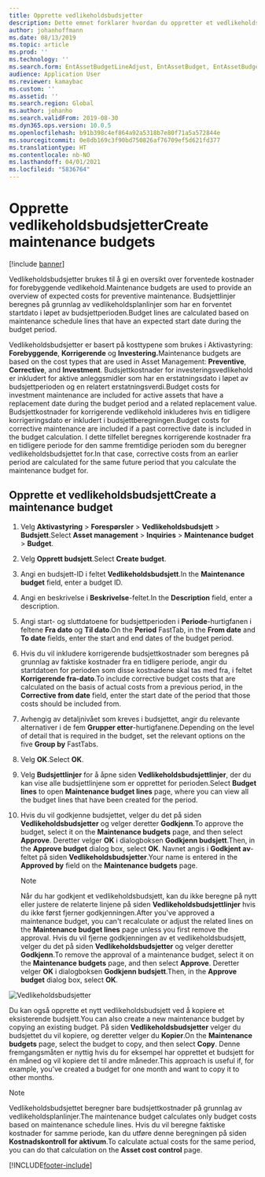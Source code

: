```yaml
---
title: Opprette vedlikeholdsbudsjetter
description: Dette emnet forklarer hvordan du oppretter et vedlikeholdsbudsjett i Aktivastyring.
author: johanhoffmann
ms.date: 08/13/2019
ms.topic: article
ms.prod: ''
ms.technology: ''
ms.search.form: EntAssetBudgetLineAdjust, EntAssetBudget, EntAssetBudgetRecalc, EntAssetBudgetCopy, EntAssetBudgetLine, EntAssetBudgetCreate, EntAssetBudgetApprove, EntAssetBudgetCalculateActualCost
audience: Application User
ms.reviewer: kamaybac
ms.custom: ''
ms.assetid: ''
ms.search.region: Global
ms.author: johanho
ms.search.validFrom: 2019-08-30
ms.dyn365.ops.version: 10.0.5
ms.openlocfilehash: b91b398c4ef864a92a5318b7e80f71a5a572844e
ms.sourcegitcommit: 0e8db169c3f90bd750826af76709ef5d621fd377
ms.translationtype: HT
ms.contentlocale: nb-NO
ms.lasthandoff: 04/01/2021
ms.locfileid: "5836764"
---
```

# <a name="create-maintenance-budgets"></a><span data-ttu-id="bffb0-103">Opprette vedlikeholdsbudsjetter</span><span class="sxs-lookup"><span data-stu-id="bffb0-103">Create maintenance budgets</span></span>

[!include [banner](../../includes/banner.md)]

 



<span data-ttu-id="bffb0-104">Vedlikeholdsbudsjetter brukes til å gi en oversikt over forventede kostnader for forebyggende vedlikehold.</span><span class="sxs-lookup"><span data-stu-id="bffb0-104">Maintenance budgets are used to provide an overview of expected costs for preventive maintenance.</span></span> <span data-ttu-id="bffb0-105">Budsjettlinjer beregnes på grunnlag av vedlikeholdsplanlinjer som har en forventet startdato i løpet av budsjettperioden.</span><span class="sxs-lookup"><span data-stu-id="bffb0-105">Budget lines are calculated based on maintenance schedule lines that have an expected start date during the budget period.</span></span>

<span data-ttu-id="bffb0-106">Vedlikeholdsbudsjetter er basert på kosttypene som brukes i Aktivastyring: **Forebyggende**, **Korrigerende** og **Investering.**</span><span class="sxs-lookup"><span data-stu-id="bffb0-106">Maintenance budgets are based on the cost types that are used in Asset Management: **Preventive**, **Corrective**, and **Investment**.</span></span> <span data-ttu-id="bffb0-107">Budsjettkostnader for investeringsvedlikehold er inkludert for aktive anleggsmidler som har en erstatningsdato i løpet av budsjettperioden og en relatert erstatningsverdi.</span><span class="sxs-lookup"><span data-stu-id="bffb0-107">Budget costs for investment maintenance are included for active assets that have a replacement date during the budget period and a related replacement value.</span></span> <span data-ttu-id="bffb0-108">Budsjettkostnader for korrigerende vedlikehold inkluderes hvis en tidligere korrigeringsdato er inkludert i budsjettberegningen.</span><span class="sxs-lookup"><span data-stu-id="bffb0-108">Budget costs for corrective maintenance are included if a past corrective date is included in the budget calculation.</span></span> <span data-ttu-id="bffb0-109">I dette tilfellet beregnes korrigerende kostnader fra en tidligere periode for den samme fremtidige perioden som du beregner vedlikeholdsbudsjettet for.</span><span class="sxs-lookup"><span data-stu-id="bffb0-109">In that case, corrective costs from an earlier period are calculated for the same future period that you calculate the maintenance budget for.</span></span>

## <a name="create-a-maintenance-budget"></a><span data-ttu-id="bffb0-110">Opprette et vedlikeholdsbudsjett</span><span class="sxs-lookup"><span data-stu-id="bffb0-110">Create a maintenance budget</span></span>

1. <span data-ttu-id="bffb0-111">Velg **Aktivastyring** \> **Forespørsler** \> **Vedlikeholdsbudsjett** \> **Budsjett**.</span><span class="sxs-lookup"><span data-stu-id="bffb0-111">Select **Asset management** \> **Inquiries** \> **Maintenance budget** \> **Budget**.</span></span>
2. <span data-ttu-id="bffb0-112">Velg **Opprett budsjett**.</span><span class="sxs-lookup"><span data-stu-id="bffb0-112">Select **Create budget**.</span></span>
3. <span data-ttu-id="bffb0-113">Angi en budsjett-ID i feltet **Vedlikeholdsbudsjett**.</span><span class="sxs-lookup"><span data-stu-id="bffb0-113">In the **Maintenance budget** field, enter a budget ID.</span></span>
4. <span data-ttu-id="bffb0-114">Angi en beskrivelse i **Beskrivelse**-feltet.</span><span class="sxs-lookup"><span data-stu-id="bffb0-114">In the **Description** field, enter a description.</span></span>
4. <span data-ttu-id="bffb0-115">Angi start- og sluttdatoene for budsjettperioden i **Periode**-hurtigfanen i feltene **Fra dato** og **Til dato**.</span><span class="sxs-lookup"><span data-stu-id="bffb0-115">On the **Period** FastTab, in the **From date** and **To date** fields, enter the start and end dates of the budget period.</span></span>
5. <span data-ttu-id="bffb0-116">Hvis du vil inkludere korrigerende budsjettkostnader som beregnes på grunnlag av faktiske kostnader fra en tidligere periode, angir du startdatoen for perioden som disse kostnadene skal tas med fra, i feltet **Korrigerende fra-dato**.</span><span class="sxs-lookup"><span data-stu-id="bffb0-116">To include corrective budget costs that are calculated on the basis of actual costs from a previous period, in the **Corrective from date** field, enter the start date of the period that those costs should be included from.</span></span>
6. <span data-ttu-id="bffb0-117">Avhengig av detaljnivået som kreves i budsjettet, angir du relevante alternativer i de fem **Grupper etter**-hurtigfanene.</span><span class="sxs-lookup"><span data-stu-id="bffb0-117">Depending on the level of detail that is required in the budget, set the relevant options on the five **Group by** FastTabs.</span></span>
7. <span data-ttu-id="bffb0-118">Velg **OK**.</span><span class="sxs-lookup"><span data-stu-id="bffb0-118">Select **OK**.</span></span>
8. <span data-ttu-id="bffb0-119">Velg **Budsjettlinjer** for å åpne siden **Vedlikeholdsbudsjettlinjer**, der du kan vise alle budsjettlinjene som er opprettet for perioden.</span><span class="sxs-lookup"><span data-stu-id="bffb0-119">Select **Budget lines** to open **Maintenance budget lines** page, where you can view all the budget lines that have been created for the period.</span></span>
9. <span data-ttu-id="bffb0-120">Hvis du vil godkjenne budsjettet, velger du det på siden **Vedlikeholdsbudsjetter** og velger deretter **Godkjenn**.</span><span class="sxs-lookup"><span data-stu-id="bffb0-120">To approve the budget, select it on the **Maintenance budgets** page, and then select **Approve**.</span></span> <span data-ttu-id="bffb0-121">Deretter velger **OK** i dialogboksen **Godkjenn budsjett**.</span><span class="sxs-lookup"><span data-stu-id="bffb0-121">Then, in the **Approve budget** dialog box, select **OK**.</span></span> <span data-ttu-id="bffb0-122">Navnet angis i **Godkjent av**-feltet på siden **Vedlikeholdsbudsjetter**.</span><span class="sxs-lookup"><span data-stu-id="bffb0-122">Your name is entered in the **Approved by** field on the **Maintenance budgets** page.</span></span>

    > [!NOTE]
    > <span data-ttu-id="bffb0-123">Når du har godkjent et vedlikeholdsbudsjett, kan du ikke beregne på nytt eller justere de relaterte linjene på siden **Vedlikeholdsbudsjettlinjer** hvis du ikke først fjerner godkjenningen.</span><span class="sxs-lookup"><span data-stu-id="bffb0-123">After you've approved a maintenance budget, you can't recalculate or adjust the related lines on the **Maintenance budget lines** page unless you first remove the approval.</span></span> <span data-ttu-id="bffb0-124">Hvis du vil fjerne godkjenningen av et vedlikeholdsbudsjett, velger du det på siden **Vedlikeholdsbudsjetter** og velger deretter **Godkjenn**.</span><span class="sxs-lookup"><span data-stu-id="bffb0-124">To remove the approval of a maintenance budget, select it on the **Maintenance budgets** page, and then select **Approve**.</span></span> <span data-ttu-id="bffb0-125">Deretter velger **OK** i dialogboksen **Godkjenn budsjett**.</span><span class="sxs-lookup"><span data-stu-id="bffb0-125">Then, in the **Approve budget** dialog box, select **OK**.</span></span>

![Vedlikeholdsbudsjetter](media/01-maintenance-budgets.png)

<span data-ttu-id="bffb0-127">Du kan også opprette et nytt vedlikeholdsbudsjett ved å kopiere et eksisterende budsjett.</span><span class="sxs-lookup"><span data-stu-id="bffb0-127">You can also create a new maintenance budget by copying an existing budget.</span></span> <span data-ttu-id="bffb0-128">På siden **Vedlikeholdsbudsjetter** velger du budsjettet du vil kopiere, og deretter velger du **Kopier**.</span><span class="sxs-lookup"><span data-stu-id="bffb0-128">On the **Maintenance budgets** page, select the budget to copy, and then select **Copy**.</span></span> <span data-ttu-id="bffb0-129">Denne fremgangsmåten er nyttig hvis du for eksempel har opprettet et budsjett for én måned og vil kopiere det til andre måneder.</span><span class="sxs-lookup"><span data-stu-id="bffb0-129">This approach is useful if, for example, you've created a budget for one month and want to copy it to other months.</span></span>

> [!NOTE]
> <span data-ttu-id="bffb0-130">Vedlikeholdsbudsjettet beregner bare budsjettkostnader på grunnlag av vedlikeholdsplanlinjer.</span><span class="sxs-lookup"><span data-stu-id="bffb0-130">The maintenance budget calculates only budget costs based on maintenance schedule lines.</span></span> <span data-ttu-id="bffb0-131">Hvis du vil beregne faktiske kostnader for samme periode, kan du utføre denne beregningen på siden **Kostnadskontroll for aktivum**.</span><span class="sxs-lookup"><span data-stu-id="bffb0-131">To calculate actual costs for the same period, you can do that calculation on the **Asset cost control** page.</span></span> 


[!INCLUDE[footer-include](../../../includes/footer-banner.md)]